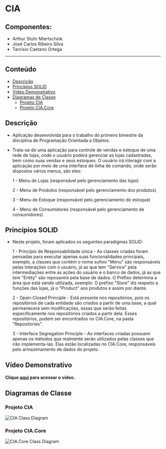 # CIA
## Componentes:
- Arthur Stuhr Miertschink
- José Carlos Ribeiro Silva
- Tarcisio Caetano Ortega

---
## Conteúdo
- [Descrição](#descrição)
- [Princípios SOLID](#princípios-solid)
- [Vídeo Demonstrativo](#vídeo-demonstrativo)
- [Diagramas de Classe](#diagramas-de-classe)
	- [Projeto CIA](#projeto-cia)
	- [Projeto CIA.Core](#projeto-ciacore)


## Descrição

- Aplicação desenvolvida para o trabalho do primeiro bimestre da disciplina de Programação Orientada a Objetos.

- Trata-se de uma aplicação para controle de vendas e estoque de uma rede de lojas, onde o usuário poderá gerenciar as lojas cadastradas, bem como suas vendas e seus estoques. O usuário irá interagir com a aplicação por meio de uma interface de linha de comando, onde serão dispostos vários menus, são eles:

	1 - Menu de Lojas (responsável pelo gerenciamento das lojas)

	2 - Menu de Produtos (responsável pelo gerenciamento dos produtos)

	3 - Menu de Estoque (responsável pelo gerenciamento do estoque)

	4 - Menu de Consumidores (responsável pelo gerenciamento de consumidores)

## Princípios SOLID

- Neste projeto, foram aplicados os seguintes paradigmas SOLID:

	1 - Principio de Responsabilidade única 
		- As classes criadas foram pensadas para executar apenas suas funcionalidades principais, exemplo, a classes que contém o nome sufixo "Menu" são responsáveis pelas interações com o usuário, já as que tem "Service" pela intermediações entre as ações do usuário e o banco de dados, já as que tem "Entity" são reposaveis pela base de dados. O Préfixo determina a área que está sendo utilizada, exemplo: O prefixo "Store" diz respeito a funções das lojas, já o "Product" aos produtos e assim por diante.

	2 - Open-Closed Principle 
		- Está presente nos repositórios, pois os reposítórios de cada entidade são criados a partir de uma base, a qual permanecerá sem modificações, essas que serão feitas especificamente nos repositórios criados a partir dela. Esses repositórios, podem ser encontrados no CIA.Core, na pasta "Repositories".

	3 - Interface Segregation Principle
		 - As interfaces criadas possuem apenas os métodos que realmente serão utilizados pelas classes que irão implementa-las. Elas estão localizadas no CIA.Core, responsáveis pelo armazenamento de dados do projeto.

## Vídeo Demonstrativo
#### Clique [aqui](https://www.youtube.com/watch?v=ePRO7zeJXug) para acessar o vídeo.

## Diagramas de Classe

### Projeto CIA
![CIA Class Diagram](../media/Images/CIA.png?raw=true)


### Projeto CIA.Core
![CIA.Core Class Diagram](../media/Images/CIA.Core.png?raw=true)
